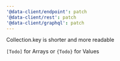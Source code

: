 ```yaml
---
'@data-client/endpoint': patch
'@data-client/rest': patch
'@data-client/graphql': patch
---
```


Collection.key is shorter and more readable

`[Todo]` for Arrays or `{Todo}` for Values
